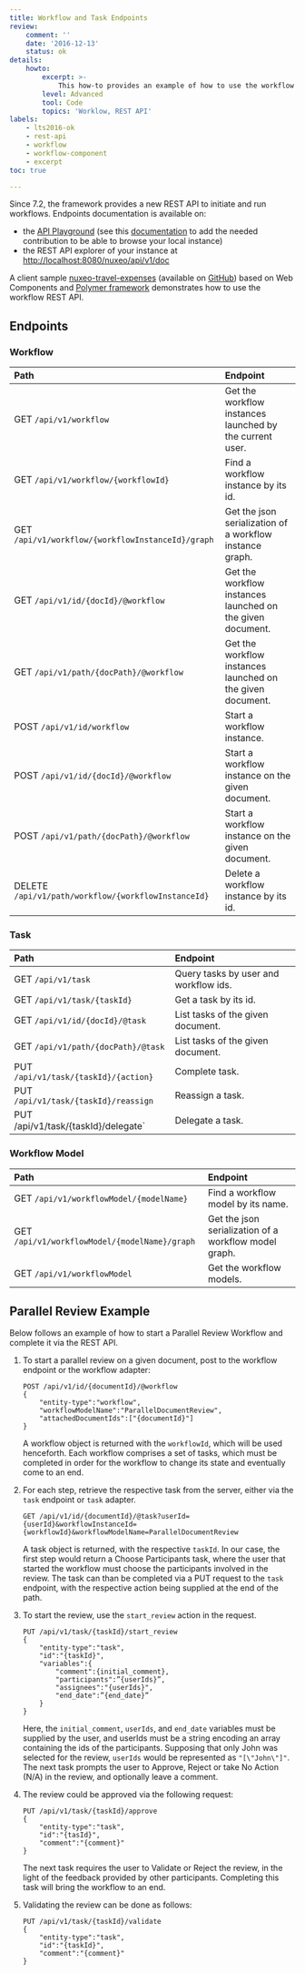 ```yaml
---
title: Workflow and Task Endpoints
review:
    comment: ''
    date: '2016-12-13'
    status: ok
details:
    howto:
        excerpt: >-
            This how-to provides an example of how to use the workflow REST API.
        level: Advanced
        tool: Code
        topics: 'Worklow, REST API'
labels:
    - lts2016-ok
    - rest-api
    - workflow
    - workflow-component
    - excerpt
toc: true

---
```


Since 7.2, the framework provides a new REST API to initiate and run workflows. Endpoints documentation is available on:

*   the [API Playground](http://nuxeo.github.io/api-playground/) (see this [documentation](/x/9QUuAQ) to add the needed contribution to be able to browse your local instance)
*   the REST API explorer of your instance at [http://localhost:8080/nuxeo/api/v1/doc](http://localhost:8080/nuxeo/api/v1/doc)

A client sample [nuxeo-travel-expenses](https://github.com/nuxeo/nuxeo-travel-expenses) (available on [GitHub](https://github.com/nuxeo/nuxeo-travel-expenses)) based on Web Components and [Polymer framework](https://www.polymer-project.org) demonstrates how to use the workflow REST API.

## Endpoints

### Workflow

| Path                                                | Endpoint                                                   |
|:----------------------------------------------------|:-----------------------------------------------------------|
| GET `/api/v1/workflow`                              | Get the workflow instances launched by the current user.   |
| GET `/api/v1/workflow/{workflowId}`                 | Find a workflow instance by its id.                        |
| GET `/api/v1/workflow/{workflowInstanceId}/graph`   | Get the json serialization of a workflow instance graph.   |
| GET `/api/v1/id/{docId}/@workflow`                  | Get the workflow instances launched on the given document. |
| GET `/api/v1/path/{docPath}/@workflow`              | Get the workflow instances launched on the given document. |
| POST `/api/v1/id/workflow`                          | Start a workflow instance.                                 |
| POST `/api/v1/id/{docId}/@workflow`                 | Start a workflow instance on the given document.           |
| POST `/api/v1/path/{docPath}/@workflow`             | Start a workflow instance on the given document.           |
| DELETE `/api/v1/path/workflow/{workflowInstanceId}` | Delete a workflow instance by its id.                      |

### Task

| Path                                 | Endpoint                              |
|:-------------------------------------|:--------------------------------------|
| GET `/api/v1/task`                   | Query tasks by user and workflow ids. |
| GET `/api/v1/task/{taskId}`          | Get a task by its id.                 |
| GET `/api/v1/id/{docId}/@task`       | List tasks of the given document.     |
| GET `/api/v1/path/{docPath}/@task`   | List tasks of the given document.     |
| PUT `/api/v1/task/{taskId}/{action}` | Complete task.                        |
| PUT `/api/v1/task/{taskId}/reassign` | Reassign a task.                      |
| PUT \/api/v1/task/{taskId}/delegate` | Delegate a task.                      |

### Workflow Model

| Path                                          | Endpoint                                              |
|:----------------------------------------------|:------------------------------------------------------|
| GET `/api/v1/workflowModel/{modelName}`       | Find a workflow model by its name.                    |
| GET `/api/v1/workflowModel/{modelName}/graph` | Get the json serialization of a workflow model graph. |
| GET `/api/v1/workflowModel`                   | Get the workflow models.                              |

## Parallel Review Example

Below follows an example of how to start a Parallel Review Workflow and complete it via the REST API.

1.  To start a parallel review on a given document, post to the workflow endpoint or the workflow adapter:

    ```
    POST /api/v1/id/{documentId}/@workflow
    {
        "entity-type":"workflow",
        "workflowModelName":"ParallelDocumentReview",
        "attachedDocumentIds":["{documentId}"]
    }
    ```

    A workflow object is returned with the `workflowId`, which will be used henceforth. Each workflow comprises a set of tasks, which must be completed in order for the workflow to change its state and eventually come to an end.

2.  For each step, retrieve the respective task from the server, either via the `task` endpoint or `task` adapter.

    ```
    GET /api/v1/id/{documentId}/@task?userId={userId}&workflowInstanceId={workflowId}&workflowModelName=ParallelDocumentReview
    ```

    A task object is returned, with the respective `taskId`. In our case, the first step would return a Choose Participants task, where the user that started the workflow must choose the participants involved in the review. The task can than be completed via a PUT request to the `task` endpoint, with the respective action being supplied at the end of the path.

3.  To start the review, use the `start_review` action in the request.

    ```
    PUT /api/v1/task/{taskId}/start_review
    {
        "entity-type":"task",
        "id":"{taskId}",
        "variables":{
            "comment":{initial_comment},
            "participants":”{userIds}”,
            "assignees":"{userIds}",
            "end_date":”{end_date}”
        }
    }
    ```

    Here, the `initial_comment`, `userIds`, and `end_date` variables must be supplied by the user, and userIds must be a string encoding an array containing the ids of the participants. Supposing that only John was selected for the review, `userIds` would be represented as `"[\"John\"]"`.
    The next task prompts the user to Approve, Reject or take No Action (N/A) in the review, and optionally leave a comment.

4.  The review could be approved via the following request:

    ```
    PUT /api/v1/task/{taskId}/approve
    {
        "entity-type":"task",
        "id":"{tasId}",
        "comment":"{comment}"
    }
    ```

    The next task requires the user to Validate or Reject the review, in the light of the feedback provided by other participants. Completing this task will bring the workflow to an end.

5.  Validating the review can be done as follows:

    ```
    PUT /api/v1/task/{taskId}/validate
    {
        "entity-type":"task",
        "id":"{taskId}",
        "comment":"{comment}"
    }
    ```
